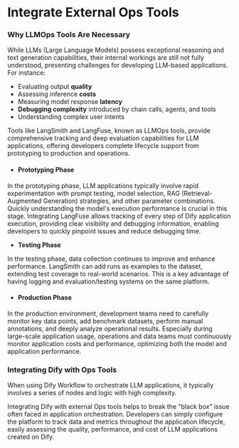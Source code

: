 # Integrate External Ops Tools

### Why LLMOps Tools Are Necessary

While LLMs (Large Language Models) possess exceptional reasoning and text generation capabilities, their internal workings are still not fully understood, presenting challenges for developing LLM-based applications. For instance:

* Evaluating output **quality**
* Assessing inference **costs**
* Measuring model response **latency**
* **Debugging complexity** introduced by chain calls, agents, and tools
* Understanding complex user intents

Tools like LangSmith and LangFuse, known as LLMOps tools, provide comprehensive tracking and deep evaluation capabilities for LLM applications, offering developers complete lifecycle support from prototyping to production and operations.

* #### Prototyping Phase

In the prototyping phase, LLM applications typically involve rapid experimentation with prompt testing, model selection, RAG (Retrieval-Augmented Generation) strategies, and other parameter combinations. Quickly understanding the model's execution performance is crucial in this stage. Integrating LangFuse allows tracking of every step of Dify application execution, providing clear visibility and debugging information, enabling developers to quickly pinpoint issues and reduce debugging time.

* **Testing Phase**

In the testing phase, data collection continues to improve and enhance performance. LangSmith can add runs as examples to the dataset, extending test coverage to real-world scenarios. This is a key advantage of having logging and evaluation/testing systems on the same platform.

* #### Production Phase

In the production environment, development teams need to carefully monitor key data points, add benchmark datasets, perform manual annotations, and deeply analyze operational results. Especially during large-scale application usage, operations and data teams must continuously monitor application costs and performance, optimizing both the model and application performance.

### Integrating Dify with Ops Tools

When using Dify Workflow to orchestrate LLM applications, it typically involves a series of nodes and logic with high complexity.

Integrating Dify with external Ops tools helps to break the "black box" issue often faced in application orchestration. Developers can simply configure the platform to track data and metrics throughout the application lifecycle, easily assessing the quality, performance, and cost of LLM applications created on Dify.
